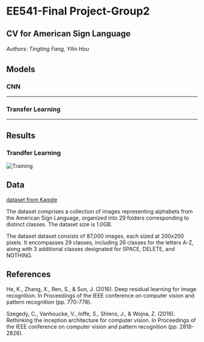 # EE541-Final Project-Group2
## CV for American Sign Language
###### Authors: Tingting Fang, Yilin Hou
## Models
### CNN
***
### Transfer Learning
***
## Results
### Trandfer Learning
![Training]()
## Data

[dataset from Kaggle](https://www.kaggle.com/datasets/grassknoted/asl-alphabet/)

  The dataset comprises a collection of images representing alphabets from the American Sign Language, organized into 29 folders corresponding to distinct classes. The dataset size is 1.0GB.
  
  The dataset dataset consists of 87,000 images, each sized at 200x200 pixels. It encompasses 29 classes, including 26 classes for the letters A-Z, along with 3 additional classes designated for SPACE, DELETE, and NOTHING. 
## References

He, K., Zhang, X., Ren, S., & Sun, J. (2016). Deep residual learning for image recognition. In Proceedings of the IEEE conference on computer vision and pattern recognition (pp. 770-778).

Szegedy, C., Vanhoucke, V., Ioffe, S., Shlens, J., & Wojna, Z. (2016). Rethinking the inception architecture for computer vision. In Proceedings of the IEEE conference on computer vision and pattern recognition (pp. 2818-2826).

